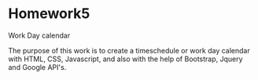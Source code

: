 # Homework5
Work Day calendar

The purpose of this work is to create a timeschedule or work day calendar with HTML, CSS, Javascript, and also with the help of Bootstrap, Jquery and Google API's.
